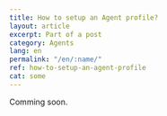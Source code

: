 ```yaml
---
title: How to setup an Agent profile?
layout: article
excerpt: Part of a post
category: Agents
lang: en
permalink: "/en/:name/"
ref: how-to-setup-an-agent-profile
cat: some
---
```


Comming soon.